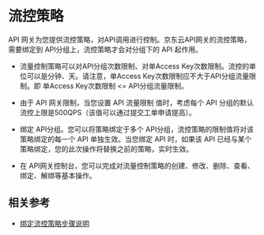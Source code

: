 # 流控策略

API 网关为您提供流控策略，对API调用进行控制。京东云API网关的流控策略，需要绑定到 API分组上，流控策略才会对分组下的 API 起作用。

- 流量控制策略可以对API分组次数限制、对单Access Key次数限制。流控的单位可以是分钟、天。请注意，单Access Key次数限制应不大于API分组流量限制。即 单Access Key次数限制 <= API分组流量限制。
- 由于 API 网关限制，当您设置 API 流量限制 值时，考虑每个 API 分组的默认流控上限是500QPS（该值可以通过提交工单申请提高）。

- 绑定 API分组。您可以将策略绑定于多个 API分组，流控策略的限制值将对该策略绑定的每一个 API 单独生效。当您绑定 API 时，如果该 API 已经与某个策略绑定，您的此次操作将替换之前的策略，实时生效。

- 在 API网关控制台，您可以完成对流量控制策略的创建、修改、删除、查看、绑定、解绑等基本操作。


## 相关参考

- [绑定流控策略步骤说明](../Operation-Guide/Create-Stream/Create-Stream.md)
